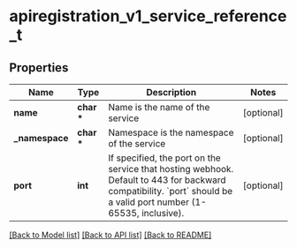 # apiregistration_v1_service_reference_t

## Properties
Name | Type | Description | Notes
------------ | ------------- | ------------- | -------------
**name** | **char \*** | Name is the name of the service | [optional] 
**_namespace** | **char \*** | Namespace is the namespace of the service | [optional] 
**port** | **int** | If specified, the port on the service that hosting webhook. Default to 443 for backward compatibility. &#x60;port&#x60; should be a valid port number (1-65535, inclusive). | [optional] 

[[Back to Model list]](../README.md#documentation-for-models) [[Back to API list]](../README.md#documentation-for-api-endpoints) [[Back to README]](../README.md)


